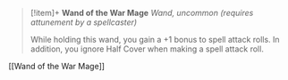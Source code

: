 > [!item]+ **Wand of the War Mage**
> *Wand, uncommon (requires attunement by a spellcaster)*
>
> While holding this wand, you gain a +1 bonus to spell attack rolls. In addition, you ignore Half Cover when making a spell attack roll.

[[Wand of the War Mage]]